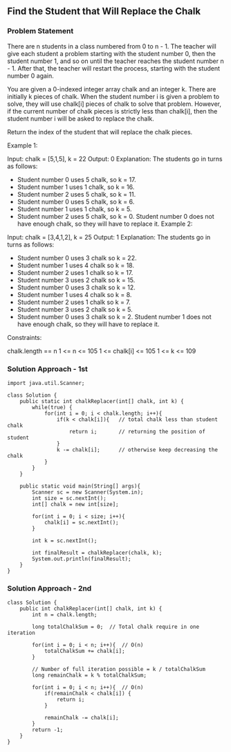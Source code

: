 ## Find the Student that Will Replace the Chalk

### Problem Statement

There are n students in a class numbered from 0 to n - 1. The teacher will give each student a problem starting with the student number 0, then the student number 1, and so on until the teacher reaches the student number n - 1. After that, the teacher will restart the process, starting with the student number 0 again.

You are given a 0-indexed integer array chalk and an integer k. There are initially k pieces of chalk. When the student number i is given a problem to solve, they will use chalk[i] pieces of chalk to solve that problem. However, if the current number of chalk pieces is strictly less than chalk[i], then the student number i will be asked to replace the chalk.

Return the index of the student that will replace the chalk pieces.

Example 1:

Input: chalk = [5,1,5], k = 22
Output: 0
Explanation: The students go in turns as follows:
- Student number 0 uses 5 chalk, so k = 17.
- Student number 1 uses 1 chalk, so k = 16.
- Student number 2 uses 5 chalk, so k = 11.
- Student number 0 uses 5 chalk, so k = 6.
- Student number 1 uses 1 chalk, so k = 5.
- Student number 2 uses 5 chalk, so k = 0.
Student number 0 does not have enough chalk, so they will have to replace it.
Example 2:

Input: chalk = [3,4,1,2], k = 25
Output: 1
Explanation: The students go in turns as follows:
- Student number 0 uses 3 chalk so k = 22.
- Student number 1 uses 4 chalk so k = 18.
- Student number 2 uses 1 chalk so k = 17.
- Student number 3 uses 2 chalk so k = 15.
- Student number 0 uses 3 chalk so k = 12.
- Student number 1 uses 4 chalk so k = 8.
- Student number 2 uses 1 chalk so k = 7.
- Student number 3 uses 2 chalk so k = 5.
- Student number 0 uses 3 chalk so k = 2.
Student number 1 does not have enough chalk, so they will have to replace it.
 
Constraints:

chalk.length == n
1 <= n <= 105
1 <= chalk[i] <= 105
1 <= k <= 109


### Solution Approach - 1st

```
import java.util.Scanner;

class Solution {
    public static int chalkReplacer(int[] chalk, int k) {
        while(true) {
            for(int i = 0; i < chalk.length; i++){
                if(k < chalk[i]){   // total chalk less than student chalk
                    return i;       // returning the position of student
                }
                k -= chalk[i];      // otherwise keep decreasing the chalk
            } 
        }
    }

    public static void main(String[] args){
        Scanner sc = new Scanner(System.in);
        int size = sc.nextInt();
        int[] chalk = new int[size];

        for(int i = 0; i < size; i++){
            chalk[i] = sc.nextInt();
        }

        int k = sc.nextInt();

        int finalResult = chalkReplacer(chalk, k);
        System.out.println(finalResult);
    }
}
```

### Solution Approach - 2nd

```
class Solution {
    public int chalkReplacer(int[] chalk, int k) {
        int n = chalk.length;

        long totalChalkSum = 0;  // Total chalk require in one iteration
        
        for(int i = 0; i < n; i++){  // O(n)
            totalChalkSum += chalk[i];
        }

        // Number of full iteration possible = k / totalChalkSum
        long remainChalk = k % totalChalkSum;  

        for(int i = 0; i < n; i++){  // O(n)
            if(remainChalk < chalk[i]) {
                return i;
            }

            remainChalk -= chalk[i];
        }
        return -1;
    }
}
```
